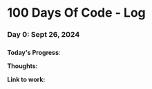 # 100 Days Of Code - Log

### Day 0: Sept 26, 2024
#####

**Today's Progress**:

**Thoughts:**

**Link to work:**

